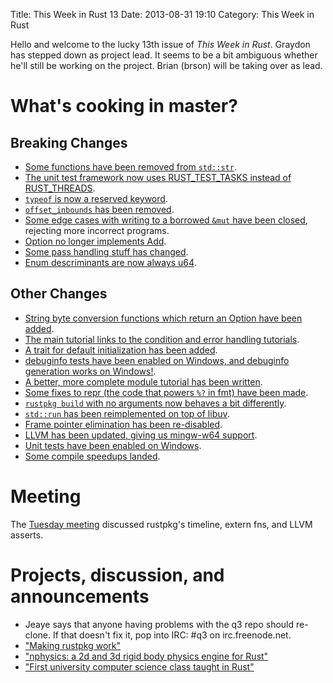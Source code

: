 Title: This Week in Rust 13
Date: 2013-08-31 19:10
Category: This Week in Rust

Hello and welcome to the lucky 13th issue of *This Week in Rust*. Graydon has
stepped down as project lead. It seems to be a bit ambiguous whether he'll
still be working on the project. Brian (brson) will be taking over as lead.

<!-- more -->

# What's cooking in master?

## Breaking Changes

- [Some functions have been removed from
  `std::str`](https://github.com/mozilla/rust/pull/8857).
- [The unit test framework now uses RUST_TEST_TASKS instead of
  RUST_THREADS](https://github.com/mozilla/rust/pull/8823).
- [`typeof` is now a reserved
  keyword](https://github.com/mozilla/rust/pull/8718).
- [`offset_inbounds` has been
  removed](https://github.com/mozilla/rust/pull/8807).
- [Some edge cases with writing to a borrowed `&mut` have been
  closed](https://github.com/mozilla/rust/pull/8797), rejecting more incorrect
  programs.
- [Option no longer implements
  Add](https://github.com/mozilla/rust/pull/8772).
- [Some pass handling stuff has
  changed](https://github.com/mozilla/rust/pull/8700).
- [Enum descriminants are now always
  u64](https://github.com/mozilla/rust/pull/8744).

## Other Changes

- [String byte conversion functions which return an Option have been
  added](https://github.com/mozilla/rust/pull/8750).
- [The main tutorial links to the condition and error handling
  tutorials](https://github.com/mozilla/rust/pull/8764).
- [A trait for default initialization has been
  added](https://github.com/mozilla/rust/pull/8438).
- [debuginfo tests have been enabled on Windows, and debuginfo generation
  works on Windows!](https://github.com/mozilla/rust/pull/8757).
- [A better, more complete module tutorial has been
  written](https://github.com/mozilla/rust/pull/8777).
- [Some fixes to repr (the code that powers `%?` in fmt) have been
  made](https://github.com/mozilla/rust/pull/8771).
- [`rustpkg build` with no arguments now behaves a bit
  differently](https://github.com/mozilla/rust/pull/8697).
- [`std::run` has been reimplemented on top of
  libuv](https://github.com/mozilla/rust/pull/8645).
- [Frame pointer elimination has been
  re-disabled](https://github.com/mozilla/rust/pull/8838).
- [LLVM has been updated, giving us mingw-w64
  support](https://github.com/mozilla/rust/pull/8840).
- [Unit tests have been enabled on
  Windows](https://github.com/mozilla/rust/pull/8819).
- [Some compile speedups landed](https://github.com/mozilla/rust/pull/8802).

# Meeting

The [Tuesday
meeting](https://github.com/mozilla/rust/wiki/Meeting-weekly-2013-08-27)
discussed rustpkg's timeline, extern fns, and LLVM asserts.

# Projects, discussion, and announcements

- Jeaye says that anyone having problems with the q3 repo should re-clone. If
  that doesn't fix it, pop into IRC: #q3 on irc.freenode.net.
- ["Making rustpkg work"](http://tim.dreamwidth.org/1820526.html)
- ["nphysics: a 2d and 3d rigid body physics engine for
  Rust"](http://www.reddit.com/r/rust/comments/1lai9u/nphysics_a_2d_and_3d_rigid_body_physics_engine/)
- ["First university computer science class taught in
  Rust"](http://www.reddit.com/r/rust/comments/1l8hd4/first_university_computer_science_class_taught/)
